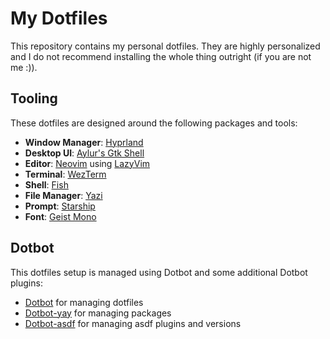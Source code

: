 # My Dotfiles

This repository contains my personal dotfiles. They are highly personalized and
I do not recommend installing the whole thing outright (if you are not me :)).

## Tooling

These dotfiles are designed around the following packages and tools:

- **Window Manager**: [Hyprland](https://github.com/hyprwm/Hyprland)
- **Desktop UI**: [Aylur's Gtk Shell](https://github.com/Aylur/ags)
- **Editor**: [Neovim](https://neovim.io/) using
  [LazyVim](https://www.lazyvim.org/)
- **Terminal**: [WezTerm](https://wezfurlong.org/wezterm/index.html)
- **Shell**: [Fish](https://fishshell.com/)
- **File Manager**: [Yazi](https://github.com/sxyazi/yazi)
- **Prompt**: [Starship](https://starship.rs/)
- **Font**: [Geist Mono](https://vercel.com/font)

## Dotbot

This dotfiles setup is managed using Dotbot and some additional Dotbot plugins:

- [Dotbot](https://github.com/anishathalye/dotbot) for managing dotfiles
- [Dotbot-yay](https://github.com/sobolevn/dotbot-asdf) for managing packages
- [Dotbot-asdf](https://github.com/OxSon/dotbot-yay/) for managing asdf plugins
  and versions
